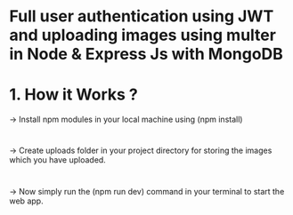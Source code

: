 # Full user authentication using JWT and uploading images using multer in Node & Express Js with MongoDB

# 1. How it Works ?
 -> Install npm modules in your local machine using (npm install) 
 #
 -> Create uploads folder in your project directory for storing the images which you have uploaded.
 #
 -> Now simply run the (npm run dev) command in your terminal to start the web app.
 
